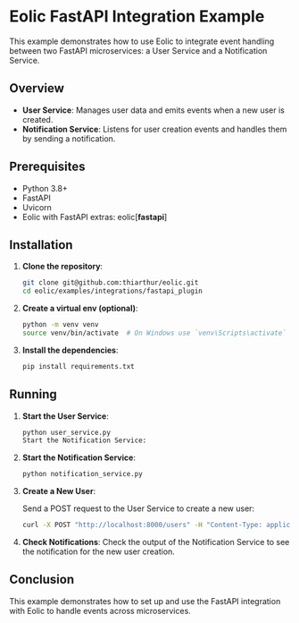 # Eolic FastAPI Integration Example

This example demonstrates how to use Eolic to integrate event handling between two FastAPI microservices: a User Service and a Notification Service.

## Overview

- **User Service**: Manages user data and emits events when a new user is created.
- **Notification Service**: Listens for user creation events and handles them by sending a notification.

## Prerequisites

- Python 3.8+
- FastAPI
- Uvicorn
- Eolic with FastAPI extras: eolic[**fastapi**]

## Installation

1. **Clone the repository**:
   ```bash
   git clone git@github.com:thiarthur/eolic.git
   cd eolic/examples/integrations/fastapi_plugin
    ```

2. **Create a virtual env (optional)**:
    ```bash
    python -m venv venv
    source venv/bin/activate  # On Windows use `venv\Scripts\activate`
    ```

3. **Install the dependencies**:
    ```bash
    pip install requirements.txt
    ```

## Running

1. **Start the User Service**:

    ```bash
    python user_service.py
    Start the Notification Service:
    ```

2. **Start the Notification Service**:
    ```bash
    python notification_service.py
    ```

3. **Create a New User**:

    Send a POST request to the User Service to create a new user:

    ```bash
    curl -X POST "http://localhost:8000/users" -H "Content-Type: application/json" -d '{"id": 1, "name": "John Doe", "email": "john@example.com"}'
    ```

4. **Check Notifications**:
Check the output of the Notification Service to see the notification for the new user creation.



## Conclusion
This example demonstrates how to set up and use the FastAPI integration with Eolic to handle events across microservices.
